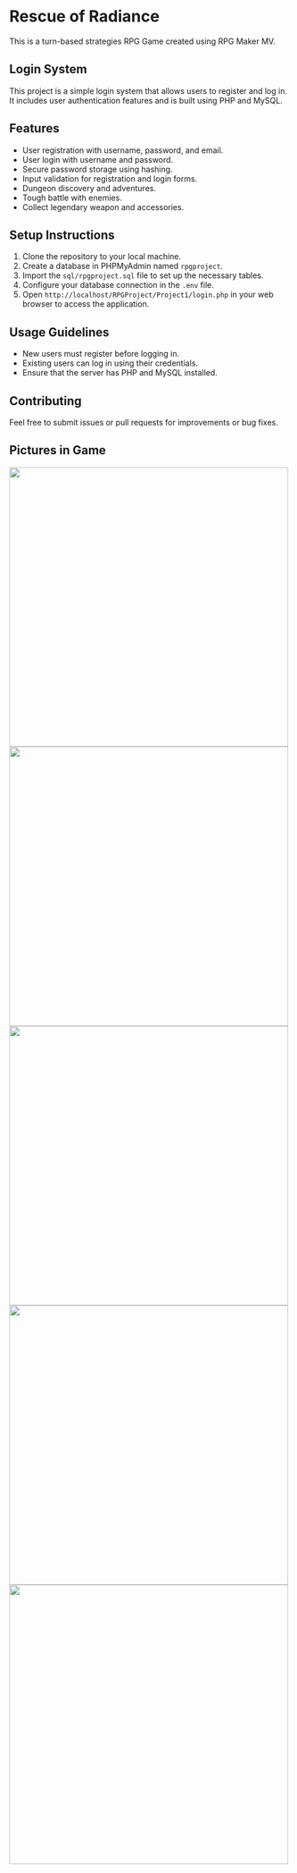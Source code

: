 # Rescue of Radiance
This is a turn-based strategies RPG Game created using RPG Maker MV. 

## Login System

This project is a simple login system that allows users to register and log in. It includes user authentication features and is built using PHP and MySQL.

## Features

- User registration with username, password, and email.
- User login with username and password.
- Secure password storage using hashing.
- Input validation for registration and login forms.
- Dungeon discovery and adventures.
- Tough battle with enemies.
- Collect legendary weapon and accessories.

## Setup Instructions

1. Clone the repository to your local machine.
2. Create a database in PHPMyAdmin named `rpgproject`.
3. Import the `sql/rpgproject.sql` file to set up the necessary tables.
4. Configure your database connection in the `.env` file.
5. Open `http://localhost/RPGProject/Project1/login.php` in your web browser to access the application.

## Usage Guidelines

- New users must register before logging in.
- Existing users can log in using their credentials.
- Ensure that the server has PHP and MySQL installed.

## Contributing

Feel free to submit issues or pull requests for improvements or bug fixes.

## Pictures in Game
<img src = "https://github.com/user-attachments/assets/d16877ae-7b79-4df6-8bf3-ae653d158d1f" alt text="photo" width="500" height="auto">
<img src = "https://github.com/user-attachments/assets/537a8f60-deb8-46b4-9a15-dc904b4ebc24" alt text="photo" width="500" height="auto">
<img src = "https://github.com/user-attachments/assets/b1adefaf-1967-4d01-9a29-38de89fb39e2" alt text="photo" width="500" height="auto">
<img src = "https://github.com/user-attachments/assets/1b9f5bf2-65a0-485f-9673-16490de94618" alt text="photo" width="500" height="auto">
<img src = "https://github.com/user-attachments/assets/ca3b8003-8307-49ad-b44b-07bf324ea1e7" alt text="photo" width="500" height="auto">






